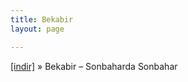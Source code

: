 ```yaml
---
title: Bekabir
layout: page

---
```

<a href="https://cloud.mail.ru/public/52d59d799570/BekaBir%20-%20Sonbaharda%20Sonbahar" target="_blank">[indir]</a>  »  Bekabir &#8211; Sonbaharda Sonbahar